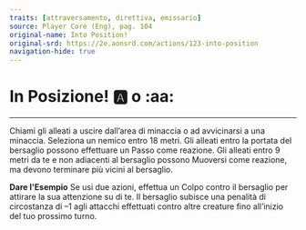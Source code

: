 ```yaml
---
traits: [attraversamento, direttiva, emissario]
source: Player Core (Eng), pag. 104
original-name: Into Position!
original-srd: https://2e.aonsrd.com/actions/123-into-position
navigation-hide: true
---
```


# In Posizione! :a: o :aa:

---

Chiami gli alleati a uscire dall’area di minaccia o ad avvicinarsi a una
minaccia. Seleziona un nemico entro 18 metri. Gli alleati entro la portata del
bersaglio possono effettuare un Passo come reazione. Gli alleati entro 9 metri
da te e non adiacenti al bersaglio possono Muoversi come reazione, ma devono
terminare più vicini al bersaglio.

**Dare l'Esempio** Se usi due azioni, effettua un Colpo contro il bersaglio per
attirare la sua attenzione su di te. Il bersaglio subisce una penalità di
circostanza di –1 agli attacchi effettuati contro altre creature fino all’inizio
del tuo prossimo turno.
